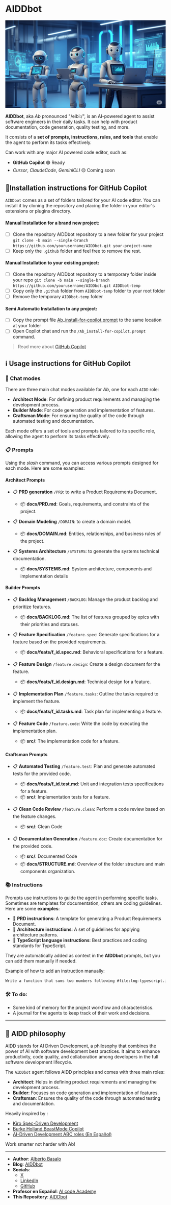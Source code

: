# AIDDbot

![AIDDbot coding agents](./AIDD-bot.png)

**AIDDbot**, aka _Ab_ pronounced "/eibi:/", is an AI-powered agent to assist software engineers in their daily tasks. It can help with product documentation, code generation, quality testing, and more.

It consists of a **set of prompts, instructions, rules, and tools** that enable the agent to perform its tasks effectively.

Can work with any major AI powered code editor, such as:

- **GitHub Copilot** 🟢 Ready
- _Cursor_, _ClaudeCode_, _GeminiCLI_ 🟡 Coming soon

## 🔌Installation instructions for GitHub Copilot

`AIDDbot` comes as a set of folders tailored for your AI code editor. You can install it by cloning the repository and placing the folder in your editor's extensions or plugins directory.

#### Manual Installation for a brand new project: 

- [ ] Clone the repository AIDDbot repository to a new folder for your project
`git clone -b main --single-branch https://github.com/yourusername/AIDDbot.git your-project-name`
- [ ] Keep only the `.github` folder and feel free to remove the rest.

#### Manual Installation to your existing project: 

- [ ] Clone the repository AIDDbot repository to a temporary folder inside your repo
`git clone -b main --single-branch https://github.com/yourusername/AIDDbot.git AIDDbot-temp`
- [ ] Copy only the `.github` folder from `AIDDbot-temp` folder to your root folder
- [ ] Remove the temporary `AIDDbot-temp` folder

#### Semi Automatic Installation to any project:

- [ ] Copy the prompt file [Ab_install-for-copilot.prompt](.github/prompts/Ab_install-for-copilot.prompt.md) to the same location at your folder
- [ ] Open Copilot chat and run the `/Ab_install-for-copilot.prompt` command.

> Read more about [GitHub Copilot](https://code.visualstudio.com/docs/copilot/overview)

## ℹ️ Usage instructions for GitHub Copilot

### 🤖 Chat modes

There are three main chat modes available for _Ab_, one for each `AIDD` role:

- **Architect Mode**: For defining product requirements and managing the development process.
- **Builder Mode**: For code generation and implementation of features.
- **Craftsman Mode**: For ensuring the quality of the code through automated testing and documentation.

Each mode offers a set of tools and prompts tailored to its specific role, allowing the agent to perform its tasks effectively.

### 📋 Prompts

Using the _slash_ command, you can access various prompts designed for each mode. Here are some examples:

#### Architect Prompts

- 📋 **PRD generation** `/PRD`: to write a Product Requirements Document.
  - 📦 **docs/PRD.md**: Goals, requirements, and constraints of the project.

- 📋 **Domain Modeling** `/DOMAIN`: to create a domain model.
  - 📦 **docs/DOMAIN.md**: Entities, relationships, and business rules of the project.

- 📋 **Systems Architecture** `/SYSTEMS`: to generate the systems technical documentation.
  - 📦 **docs/SYSTEMS.md**: System architecture, components and implementation details
  
#### Builder Prompts 

- 📋 **Backlog Management** `/BACKLOG`: Manage the product backlog and prioritize features.
  - 📦 **docs/BACKLOG.md**: The list of features grouped by epics with their priorities and statuses.

- 📋 **Feature Specification** `/feature.spec`: Generate specifications for a feature based on the provided requirements.
  - 📦 **docs/feats/f_id.spec.md**: Behavioral specifications for a feature.

- 📋 **Feature Design** `/feature.design`: Create a design document for the feature.
  - 📦 **docs/feats/f_id.design.md**: Technical design for a feature.

- 📋 **Implementation Plan** `/feature.tasks`: Outline the tasks required to implement the feature.
  - 📦 **docs/feats/f_id.tasks.md**: Task plan for implementing a feature.

- 📋 **Feature Code** `/feature.code`: Write the code by executing the implementation plan.
  - 📦 **src/**: The implementation code for a feature.

  
#### Craftsman Prompts

- 📋 **Automated Testing** `/feature.test`: Plan and generate automated tests for the provided code.
  - 📦 **docs/feats/f_id.test.md**: Unit and integration tests specifications for a feature.
  - 📦 **src/**: Implementation tests for a feature.

- 📋 **Clean Code Review** `/feature.clean`: Perform a code review based on the feature changes.
  - 📦 **src/**: Clean Code

- 📋 **Documentation Generation** `/feature.doc`: Create documentation for the provided code.
  - 📦 **src/**: Documented Code
  - 📦 **docs/STRUCTURE.md**: Overview of the folder structure and main components organization.

### 📚 Instructions

Prompts use instructions to guide the agent in performing specific tasks. Sometimes are templates for documentation, others are coding guidelines. Here are some **examples**:

- 📒 **PRD instructions**: A template for generating a Product Requirements Document.
- 📒 **Architecture instructions**: A set of guidelines for applying architecture patterns.
- 📒 **TypeScript language instructions**: Best practices and coding standards for TypeScript.

They are automatically added as context in the **AIDDbot** prompts, but you can add them manually if needed.

Example of how to add an instruction manually:

```txt
Write a function that sums two numbers following #file:lng-typescript.instructions.md 
```

### 🛠️ To do:

- Some kind of memory for the project workflow and characteristics.
- A journal for the agents to keep track of their work and decisions.

---

## 💭 AIDD philosophy

AIDD stands for AI Driven Development, a philosophy that combines the power of AI with software development best practices. It aims to enhance productivity, code quality, and collaboration among developers in the full software development lifecycle.

The `AIDDbot` agent follows AIDD principles and comes with three main roles:

- **Architect**: Helps in defining product requirements and managing the development process.
- **Builder**: Focuses on code generation and implementation of features.
- **Craftsman**: Ensures the quality of the code through automated testing and documentation.

Heavily inspired by : 

- [Kiro Spec-Driven Development](https://kiro.dev/docs/specs/)
- [Burke Holland BeastMode Copilot](https://burkeholland.github.io/posts/beast-mode-3-1/)
- [AI-Driven Development ABC roles (En Español)](https://aicode.academy/blog/es/el-abc-de-la-programacion-con-ia/)

Work smarter not harder with Ab!

---

- **Author**: [Alberto Basalo](https://albertobasalo.dev)
- **Blog**: [AIDDbot](https://aiddbot.com)
- **Socials**:
  - [X](https://x.com/albertobasalo)
  - [LinkedIn](https://www.linkedin.com/in/albertobasalo/)
  - [GitHub](https://github.com/albertobasalo)
- **Profesor en Español**: [AI code Academy](https://aicode.academy)
- **This Repository**: [AIDDbot](https://github.com/AIDDbot/AIDDbot)